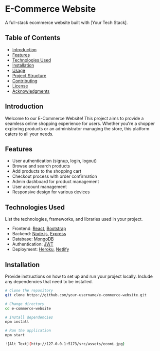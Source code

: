 # E-Commerce Website

A full-stack ecommerce website built with [Your Tech Stack].

## Table of Contents

- [Introduction](#introduction)
- [Features](#features)
- [Technologies Used](#technologies-used)
- [Installation](#installation)
- [Usage](#usage)
- [Project Structure](#project-structure)
- [Contributing](#contributing)
- [License](#license)
- [Acknowledgments](#acknowledgments)

## Introduction

Welcome to our E-Commerce Website! This project aims to provide a seamless online shopping experience for users. Whether you're a shopper exploring products or an administrator managing the store, this platform caters to all your needs.

## Features

- User authentication (signup, login, logout)
- Browse and search products
- Add products to the shopping cart
- Checkout process with order confirmation
- Admin dashboard for product management
- User account management
- Responsive design for various devices

## Technologies Used

List the technologies, frameworks, and libraries used in your project.

- Frontend: [React](https://reactjs.org/), [Bootstrap](https://getbootstrap.com/)
- Backend: [Node.js](https://nodejs.org/), [Express](https://expressjs.com/)
- Database: [MongoDB](https://www.mongodb.com/)
- Authentication: [JWT](https://jwt.io/)
- Deployment: [Heroku](https://www.heroku.com/), [Netlify](https://www.netlify.com/)

## Installation

Provide instructions on how to set up and run your project locally. Include any dependencies that need to be installed.

```bash
# Clone the repository
git clone https://github.com/your-username/e-commerce-website.git

# Change directory
cd e-commerce-website

# Install dependencies
npm install

# Run the application
npm start

![Alt Text](http://127.0.0.1:5173/src/assets/ecomi.jpg)

